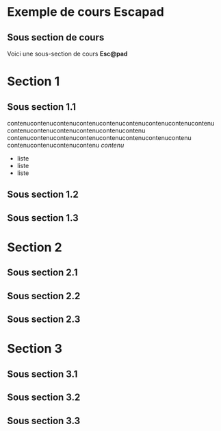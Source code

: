 # Exemple de cours Escapad

## Sous section de cours

Voici une sous-section de cours **Esc@pad**


# Section 1

## Sous section 1.1

contenucontenucontenucontenucontenucontenucontenucontenucontenu
contenucontenucontenucontenucontenucontenu
contenucontenucontenucontenucontenucontenucontenucontenu
contenucontenucontenucontenu
_contenu_


- liste 
- liste 
- liste 


## Sous section 1.2


## Sous section 1.3


# Section 2


## Sous section 2.1


## Sous section 2.2


## Sous section 2.3


# Section 3

## Sous section 3.1


## Sous section 3.2


## Sous section 3.3
